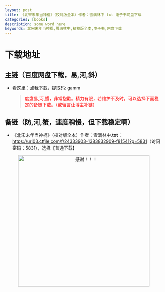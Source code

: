 ```yaml
---
layout: post
title: 《北宋末年当神棍》（校对版全本）作者：雪满林中 txt 电子书网盘下载
categories: [books]
description: some word here
keywords: 北宋末年当神棍,雪满林中,精校版全本,电子书,网盘下载
---
```


# 下载地址

## 主链（百度网盘下载，易,河,斜）

- 看这里：[点我下载](https://pan.baidu.com/s/1iMXUbSbtZQZjDcqDmnWUyw?pwd=gamm)，提取码: gamm

  > <p style="color:red" >度盘易,河,蟹，非常抱歉。精力有限，若维护不及时，可以选择下面稳定的备链下载。（或留言让博主补链）</p>

## 备链（防,河,蟹，速度稍慢，但下载稳定啊）

- 《北宋末年当神棍》（校对版全本）作者：雪满林中.**txt**：<https://url03.ctfile.com/f/24333903-1383832909-f81541?p=5831>（访问密码：5831），选择【普通下载】

<div align="center"><img src="https://pic.imgdb.cn/item/6707df6bd29ded1a8ce37031.gif" alt="感谢！！！" width="420px" height="auto"/></div>
